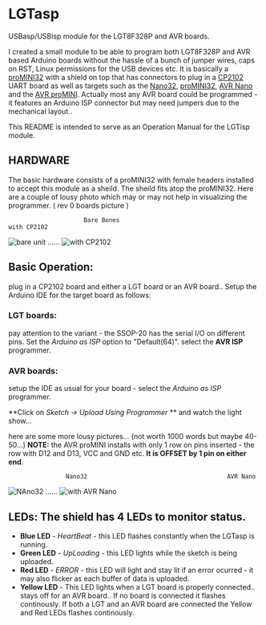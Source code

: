 # LGTasp
USBasp/USBisp module for the LGT8F328P and AVR boards.

I created a small module to be able to program both LGT8F328P and AVR based Arduino boards without the hassle of a bunch of jumper wires, caps on RST, Linux permissions for the USB devices etc.  It is basically a [proMINI32](https://arduinoshop.ca/lgt8f328/promini32) with a shield on top that has connectors to plug in a [CP2102](http://arduinoshop.ca/accs/cp2102) UART board as well as targets such as the [Nano32](http://arduinoshop.ca/lgt8f328/nano32), [proMINI32](http://arduinoshop.ca/lgt8f328/promini32), [AVR Nano](http://arduinoshop.ca/atmelbased/arduino-nano) and the [AVR proMINI](http://arduinoshop.ca/atmelbased/promini5).  Actually most any AVR board could be programmed - it features an Arduino ISP connector but may need jumpers due to the mechanical layout..

This README is intended to serve as an Operation Manual for the LGTisp module.

## HARDWARE

The basic hardware consists of a proMINI32 with female headers installed to accept this module as a sheild.  The sheild fits atop the proMINI32. Here are a couple of lousy photo which may or may not help in visualizing the programmer.  ( rev 0 boards picture )

                         Bare Bones                                          with CP2102
   ![bare unit](https://arduinoshop.ca/images/multiISP_0_360.png) ...... ![with CP2102](https://arduinoshop.ca/images/multiISP_1_360.png)
   
## Basic Operation:
  plug in a CP2102 board and either a LGT board or an AVR board..  Setup the Arduino IDE for the target board as follows:
  ### LGT boards:
  pay attention to the variant - the SSOP-20 has the serial I/O on different pins. Set the *Arduino as ISP* option to "Default(64)".
    select the **AVR ISP** programmer.
  
  ### AVR boards:
  setup the IDE as usual for your board - select the *Arduino as ISP* programmer.

**Click on    *Sketch -> Upload Using Programmer* ** and watch the light show...   

here are some more lousy pictures... (not worth 1000 words but maybe 40-50...) **NOTE:** the AVR proMINI installs with only 1 row on pins inserted -  the row with D12 and D13, VCC and GND etc. **It is OFFSET by 1 pin on either end**. 

                    Nano32                                       AVR Nano
   ![NAno32](https://arduinoshop.ca/images/multiISP_Nano32_360.png) ...... ![with AVR Nano](https://arduinoshop.ca/images/multiISP_Nano_360.png)
   
 ## LEDs:  The shield has 4 LEDs to monitor status.
- **Blue LED** - *HeartBeat* - this LED flashes constantly when the LGTasp is running.
- **Green LED** - *UpLoading* - this LED lights while the sketch is being uploaded.
- **Red LED**   - *ERROR*     - this LED will light and stay lit if an error ocurred - it may also flicker as each buffer of data is uploaded.
- **Yellow LED** - This LED lights when a LGT board is properly connected..  stays off for an AVR board..
                  If no board is connected it flashes continously.
                  If both a LGT and an AVR board are connected the Yellow and Red LEDs flashes continously.

